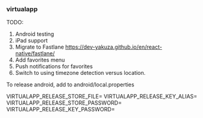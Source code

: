 ### virtualapp

TODO:

1) Android testing
2) iPad support
3) Migrate to Fastlane https://dev-yakuza.github.io/en/react-native/fastlane/
4) Add favorites menu
5) Push notifications for favorites
6) Switch to using timezone detection versus location.

To release android, add to android/local.properties

VIRTUALAPP_RELEASE_STORE_FILE=
VIRTUALAPP_RELEASE_KEY_ALIAS=
VIRTUALAPP_RELEASE_STORE_PASSWORD=
VIRTUALAPP_RELEASE_KEY_PASSWORD=
